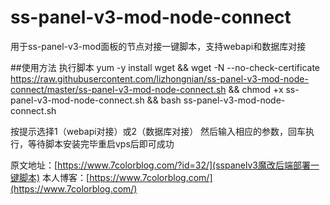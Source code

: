 # ss-panel-v3-mod-node-connect
用于ss-panel-v3-mod面板的节点对接一键脚本，支持webapi和数据库对接

##使用方法
执行脚本
yum -y install wget &&
wget -N --no-check-certificate https://raw.githubusercontent.com/lizhongnian/ss-panel-v3-mod-node-connect/master/ss-panel-v3-mod-node-connect.sh && 
chmod +x ss-panel-v3-mod-node-connect.sh && 
bash ss-panel-v3-mod-node-connect.sh

按提示选择1（webapi对接）或2（数据库对接）
然后输入相应的参数，回车执行，等待脚本安装完毕重启vps后即可成功

原文地址：[https://www.7colorblog.com/?id=32/](sspanelv3魔改后端部署一键脚本)
本人博客：[https://www.7colorblog.com/](https://www.7colorblog.com/)
